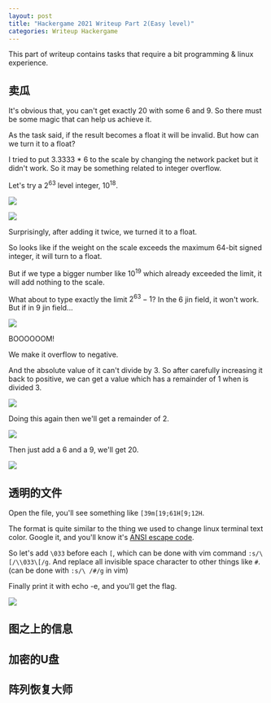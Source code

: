 ```yaml
---
layout: post
title: "Hackergame 2021 Writeup Part 2(Easy level)"
categories: Writeup Hackergame
---
```


This part of writeup contains tasks that require a bit programming & linux experience.

## 卖瓜

It's obvious that, you can't get exactly 20 with some 6 and 9. So there must be some magic that can help us achieve it.

As the task said, if the result becomes a float it will be invalid. But how can we turn it to a float?

I tried to put 3.3333 * 6 to the scale by changing the network packet but it didn't work. So it may be something related to integer overflow.

Let's try a $2^{63}$ level integer, $10^{18}$.

![](https://catmeowimg.oss-cn-chengdu.aliyuncs.com/img/20211102213220.png)

![](https://catmeowimg.oss-cn-chengdu.aliyuncs.com/img/20211102213252.png)

Surprisingly, after adding it twice, we turned it to a float.

So looks like if the weight on the scale exceeds the maximum 64-bit signed integer, it will turn to a float.

But if we type a bigger number like $10^{19}$ which already exceeded the limit, it will add nothing to the scale.

What about to type exactly the limit $2^{63}-1$? In the 6 jin field, it won't work. But if in 9 jin field...

![](https://catmeowimg.oss-cn-chengdu.aliyuncs.com/img/20211102214817.png)

BOOOOOOM!

We make it overflow to negative.

And the absolute value of it can't divide by 3. So after carefully increasing it back to positive, we can get a value which has a remainder of 1 when is divided 3.

![](https://catmeowimg.oss-cn-chengdu.aliyuncs.com/img/20211102215643.png)

Doing this again then we'll get a remainder of 2.

![](https://catmeowimg.oss-cn-chengdu.aliyuncs.com/img/20211102215814.png)

Then just add a 6 and a 9, we'll get 20.

![](https://catmeowimg.oss-cn-chengdu.aliyuncs.com/img/20211102215853.png)

## 透明的文件

Open the file, you'll see something like `[39m[19;61H[9;12H`. 

The format is quite similar to the thing we used to change linux terminal text color. Google it, and you'll know it's [ANSI escape code](https://en.wikipedia.org/wiki/ANSI_escape_code). 

So let's add `\033` before each `[`, which can be done with vim command `:s/\[/\\033\[/g`. And replace all invisible space character to other things like `#`.(can be done with `:s/\ /#/g` in vim)

Finally print it with echo -e, and you'll get the flag.

![](https://catmeowimg.oss-cn-chengdu.aliyuncs.com/img/20211102221411.png)

## 图之上的信息

## 加密的U盘

## 阵列恢复大师